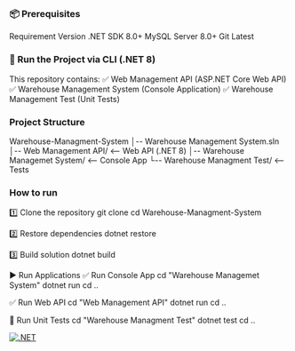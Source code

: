 ### 📦 Prerequisites  ###
Requirement	    Version
.NET SDK	    8.0+
MySQL Server	8.0+
Git	            Latest

### 🚀 Run the Project via CLI (.NET 8) ###
This repository contains:
✅ Web Management API (ASP.NET Core Web API)
✅ Warehouse Management System (Console Application)
✅ Warehouse Management Test (Unit Tests)

### Project Structure ###
Warehouse-Managment-System
│-- Warehouse Management System.sln
│-- Web Management API/        <-- Web API (.NET 8)
│-- Warehouse Managemet System/ <-- Console App
└-- Warehouse Managment Test/   <-- Tests

### How to run ###
1️⃣ Clone the repository
git clone <repo-url>
cd Warehouse-Managment-System

2️⃣ Restore dependencies
dotnet restore

3️⃣ Build solution
dotnet build

▶️ Run Applications
✅ Run Console App
cd "Warehouse Managemet System"
dotnet run
cd ..

✅ Run Web API
cd "Web Management API"
dotnet run
cd ..

🧪 Run Unit Tests
cd "Warehouse Managment Test"
dotnet test
cd ..

[![.NET](https://github.com/ewrefads/Warehouse-Managment-System/actions/workflows/dotnet.yml/badge.svg?branch=development)](https://github.com/ewrefads/Warehouse-Managment-System/actions/workflows/dotnet.yml)
